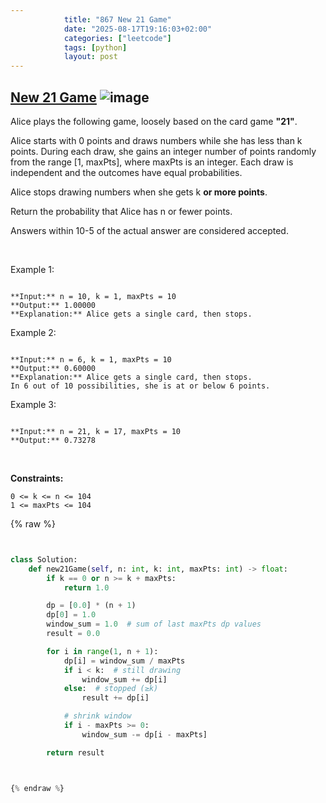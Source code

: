 ```yaml
---
            title: "867 New 21 Game"
            date: "2025-08-17T19:16:03+02:00"
            categories: ["leetcode"]
            tags: [python]
            layout: post
---
```

            
## [New 21 Game](https://leetcode.com/problems/new-21-game) ![image](https://img.shields.io/badge/Difficulty-Medium-orange)

Alice plays the following game, loosely based on the card game **"21"**.

Alice starts with 0 points and draws numbers while she has less than k points. During each draw, she gains an integer number of points randomly from the range [1, maxPts], where maxPts is an integer. Each draw is independent and the outcomes have equal probabilities.

Alice stops drawing numbers when she gets k **or more points**.

Return the probability that Alice has n or fewer points.

Answers within 10-5 of the actual answer are considered accepted.

 

Example 1:

```

**Input:** n = 10, k = 1, maxPts = 10
**Output:** 1.00000
**Explanation:** Alice gets a single card, then stops.

```

Example 2:

```

**Input:** n = 6, k = 1, maxPts = 10
**Output:** 0.60000
**Explanation:** Alice gets a single card, then stops.
In 6 out of 10 possibilities, she is at or below 6 points.

```

Example 3:

```

**Input:** n = 21, k = 17, maxPts = 10
**Output:** 0.73278

```

 

**Constraints:**

	0 <= k <= n <= 104
	1 <= maxPts <= 104

{% raw %}


````python


class Solution:
    def new21Game(self, n: int, k: int, maxPts: int) -> float:
        if k == 0 or n >= k + maxPts:
            return 1.0

        dp = [0.0] * (n + 1)
        dp[0] = 1.0
        window_sum = 1.0  # sum of last maxPts dp values
        result = 0.0

        for i in range(1, n + 1):
            dp[i] = window_sum / maxPts
            if i < k:  # still drawing
                window_sum += dp[i]
            else:  # stopped (≥k)
                result += dp[i]

            # shrink window
            if i - maxPts >= 0:
                window_sum -= dp[i - maxPts]

        return result



{% endraw %}
